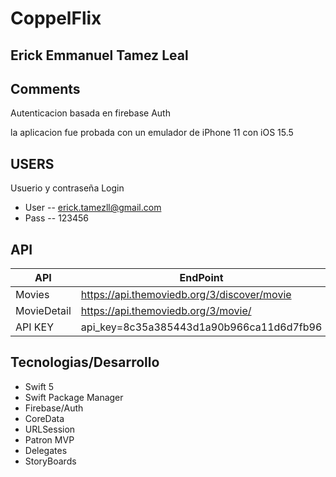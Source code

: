 

# CoppelFlix
## Erick Emmanuel Tamez Leal



## Comments
Autenticacion basada en firebase Auth

la aplicacion fue probada con un emulador de iPhone 11 con iOS 15.5

## USERS
Usuerio y contraseña Login
- User
-- erick.tamezll@gmail.com
- Pass
-- 123456

## API
| API | EndPoint |
| ------ | ------ |
| Movies | https://api.themoviedb.org/3/discover/movie |
| MovieDetail | https://api.themoviedb.org/3/movie/|
| API KEY | api_key=8c35a385443d1a90b966ca11d6d7fb96|


## Tecnologias/Desarrollo

- Swift 5
- Swift Package Manager
- Firebase/Auth
- CoreData
- URLSession
- Patron MVP
- Delegates
- StoryBoards




